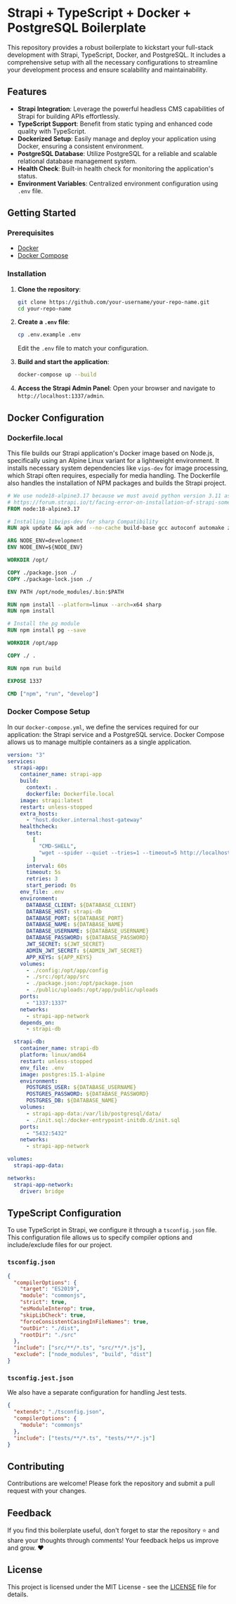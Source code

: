 # Strapi + TypeScript + Docker + PostgreSQL Boilerplate

This repository provides a robust boilerplate to kickstart your full-stack development with Strapi, TypeScript, Docker, and PostgreSQL. It includes a comprehensive setup with all the necessary configurations to streamline your development process and ensure scalability and maintainability.

## Features

- **Strapi Integration**: Leverage the powerful headless CMS capabilities of Strapi for building APIs effortlessly.
- **TypeScript Support**: Benefit from static typing and enhanced code quality with TypeScript.
- **Dockerized Setup**: Easily manage and deploy your application using Docker, ensuring a consistent environment.
- **PostgreSQL Database**: Utilize PostgreSQL for a reliable and scalable relational database management system.
- **Health Check**: Built-in health check for monitoring the application's status.
- **Environment Variables**: Centralized environment configuration using `.env` file.

## Getting Started

### Prerequisites

- [Docker](https://www.docker.com/get-started)
- [Docker Compose](https://docs.docker.com/compose/install/)

### Installation

1. **Clone the repository**:

   ```sh
   git clone https://github.com/your-username/your-repo-name.git
   cd your-repo-name
   ```

2. **Create a `.env` file**:

   ```sh
   cp .env.example .env
   ```

   Edit the `.env` file to match your configuration.

3. **Build and start the application**:

   ```sh
   docker-compose up --build
   ```

4. **Access the Strapi Admin Panel**:
   Open your browser and navigate to `http://localhost:1337/admin`.

## Docker Configuration

### Dockerfile.local

This file builds our Strapi application's Docker image based on Node.js, specifically using an Alpine Linux variant for a lightweight environment. It installs necessary system dependencies like `vips-dev` for image processing, which Strapi often requires, especially for media handling. The Dockerfile also handles the installation of NPM packages and builds the Strapi project.

```Dockerfile
# We use node18-alpine3.17 because we must avoid python version 3.11 as it creates issues with sharp library which is needed for file upload
# https://forum.strapi.io/t/facing-error-on-installation-of-strapi-something-went-wrong-installing-the-sharp-module/16420/29
FROM node:18-alpine3.17

# Installing libvips-dev for sharp Compatibility
RUN apk update && apk add --no-cache build-base gcc autoconf automake zlib-dev libpng-dev nasm bash vips-dev

ARG NODE_ENV=development
ENV NODE_ENV=${NODE_ENV}

WORKDIR /opt/

COPY ./package.json ./
COPY ./package-lock.json ./

ENV PATH /opt/node_modules/.bin:$PATH

RUN npm install --platform=linux --arch=x64 sharp
RUN npm install

# Install the pg module
RUN npm install pg --save

WORKDIR /opt/app

COPY ./ .

RUN npm run build

EXPOSE 1337

CMD ["npm", "run", "develop"]
```

### Docker Compose Setup

In our `docker-compose.yml`, we define the services required for our application: the Strapi service and a PostgreSQL service. Docker Compose allows us to manage multiple containers as a single application.

```yaml
version: "3"
services:
  strapi-app:
    container_name: strapi-app
    build:
      context: .
      dockerfile: Dockerfile.local
    image: strapi:latest
    restart: unless-stopped
    extra_hosts:
      - "host.docker.internal:host-gateway"
    healthcheck:
      test:
        [
          "CMD-SHELL",
          "wget --spider --quiet --tries=1 --timeout=5 http://localhost:1337/_health || exit 1",
        ]
      interval: 60s
      timeout: 5s
      retries: 3
      start_period: 0s
    env_file: .env
    environment:
      DATABASE_CLIENT: ${DATABASE_CLIENT}
      DATABASE_HOST: strapi-db
      DATABASE_PORT: ${DATABASE_PORT}
      DATABASE_NAME: ${DATABASE_NAME}
      DATABASE_USERNAME: ${DATABASE_USERNAME}
      DATABASE_PASSWORD: ${DATABASE_PASSWORD}
      JWT_SECRET: ${JWT_SECRET}
      ADMIN_JWT_SECRET: ${ADMIN_JWT_SECRET}
      APP_KEYS: ${APP_KEYS}
    volumes:
      - ./config:/opt/app/config
      - ./src:/opt/app/src
      - ./package.json:/opt/package.json
      - ./public/uploads:/opt/app/public/uploads
    ports:
      - "1337:1337"
    networks:
      - strapi-app-network
    depends_on:
      - strapi-db

  strapi-db:
    container_name: strapi-db
    platform: linux/amd64
    restart: unless-stopped
    env_file: .env
    image: postgres:15.1-alpine
    environment:
      POSTGRES_USER: ${DATABASE_USERNAME}
      POSTGRES_PASSWORD: ${DATABASE_PASSWORD}
      POSTGRES_DB: ${DATABASE_NAME}
    volumes:
      - strapi-app-data:/var/lib/postgresql/data/
      - ./init.sql:/docker-entrypoint-initdb.d/init.sql
    ports:
      - "5432:5432"
    networks:
      - strapi-app-network

volumes:
  strapi-app-data:

networks:
  strapi-app-network:
    driver: bridge
```

## TypeScript Configuration

To use TypeScript in Strapi, we configure it through a `tsconfig.json` file. This configuration file allows us to specify compiler options and include/exclude files for our project.

### `tsconfig.json`

```json
{
  "compilerOptions": {
    "target": "ES2019",
    "module": "commonjs",
    "strict": true,
    "esModuleInterop": true,
    "skipLibCheck": true,
    "forceConsistentCasingInFileNames": true,
    "outDir": "./dist",
    "rootDir": "./src"
  },
  "include": ["src/**/*.ts", "src/**/*.js"],
  "exclude": ["node_modules", "build", "dist"]
}
```

### `tsconfig.jest.json`

We also have a separate configuration for handling Jest tests.

```json
{
  "extends": "./tsconfig.json",
  "compilerOptions": {
    "module": "commonjs"
  },
  "include": ["tests/**/*.ts", "tests/**/*.js"]
}
```

## Contributing

Contributions are welcome! Please fork the repository and submit a pull request with your changes.

## Feedback

If you find this boilerplate useful, don't forget to star the repository ⭐ and share your thoughts through comments! Your feedback helps us improve and grow. ❤️

## License

This project is licensed under the MIT License - see the [LICENSE](LICENSE) file for details.
